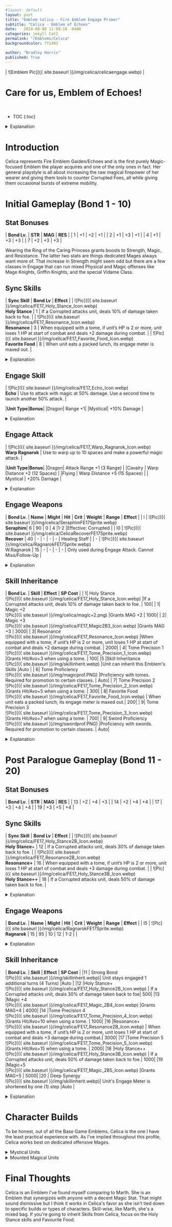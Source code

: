 ```yaml
---
#layout: default
layout: post
title: "Emblem Celica - Fire Emblem Engage Primer"
subtitle: "Celica - Emblem of Echoes"
date:   2024-08-08 11:09:18 -0400
categories: jekyll Cat2
permalink: "/Emblems/Celica"
backgroundcolor: ff1493

author: "Bradley Harris"
published: True
---
```




| ![Emblem Pic]({{ site.baseurl }}/img/celica/celicaengage.webp) |

 <h1> <div class="evocation"> Care for us, Emblem of Echoes! </div> </h1>
<br>


* TOC
{:toc}

<details>
<summary> Explanation </summary>



</details>


# **Introduction**
Celica represents Fire Emblem Gaiden/Echoes and is the first purely Magic-focused Emblem the player acquires and one of the only ones in fact. Her general playstyle is all about increasing the raw magical firepower of her wearer and giving them tools to counter Corrupted Foes, all while giving them occasional bursts of extreme mobility. 

# **Initial Gameplay (Bond 1 - 10)** 

## Stat Bonuses

| **Bond Lv.** | **STR** | **MAG** | **RES** |
| 1 | +1 | +2 | +1 |
| 2 | +1 | +3 | +1 |
| 4 | +1 | +3 | +3 |
| 7 | +2 | +3 | +3 |

Wearing the Ring of the Caring Princess grants boosts to Strength, Magic, and Resistance. The latter two stats are things dedicated Mages always want more of. That increase in Strength might seem odd but there are a few classes in Engage that can run mixed Physical and Magic offenses like Mage Knights, Griffin Knights, and the special Vidame Class.


## Sync Skills


| **Sync Skill** | **Bond Lv** | **Effect** |
| ![Pic]({{ site.baseurl }}/img/celica/FE17_Holy_Stance_Icon.webp) <br> **Holy Stance** | 1 | If a Corrupted attacks unit, deals 10% of damage taken back to foe. | 
| ![Pic]({{ site.baseurl }}/img/celica/FE17_Resonance_Icon.webp) <br> **Resonance** | 3 | When equipped with a tome, if unit’s HP is 2 or more, unit loses 1 HP at start of combat and deals +2 damage during combat. |
| ![Pic]({{ site.baseurl }}/img/celica/FE17_Favorite_Food_Icon.webp) <br> **Favorite Food** | 8 | When unit eats a packed lunch, its engage meter is maxed out. |

<details>
<summary> Explanation </summary>

<b>Holy Stance</b> as a Sync Skill isn't all that impressive (for now) as 10% is all that much. It only works during the Enemy Phase and since Mages are normally quite squishy, you don't want to leave them exposed to enemy attacks for this skill to even trigger. But don't worry, Celica has much better ways of dealing with Corrupted Foes.<br><br>

<b>Resonance</b> however is where Celica begins to shine as a magic-focused Emblem. That +2 Damage might not seem all that powerful, but often times in Engage, Mages have trouble doubling non-Armor foes and that extra damage could be enough to finish a foe. However be warned, while that -1 HP cost can't kill Celica's user, it can put them in danger of dying to an enemy attack, so be careful when using it.<br><br>

<b>Favorite Food</b> is a skill I've found rather niche. It can be used for a gimmicky build with a certain character, but that build is often just for laughs and giggles. Though, if you aren't throwing your Packed Lunches into the Well, this skill can see use for rapid Celica Engages during a chapter. Or it can be used with other Emblems if inherited.


</details>




## Engage Skill

| ![Pic]({{ site.baseurl }}/img/celica/FE17_Echo_Icon.webp) <br> **Echo** | Use to attack with magic at 50% damage. Use a second time to launch another 50% attack. |


|**Unit Type**|**Bonus**|
|Dragon| Range +1|
|Mystical| +10% Damage |


<details>
<summary> Explanation </summary>

<b>Echo</b> is an Engage Skill I undervalued at first, but I've come to see the value in it, mainly with the Mystical Bonus. Since Mystical Units get an extra 10% Damage for each Echo Attack, that's effectively a 20% Damage boost if you're attacking the same target. One application of Echo, is using it to finish off a weakened enemy before using the second Echo to attack another one to soften them up. Furthermore, if you're running a tome with a high critical rate and you're doubling the enemy, that's effectively 4 chances to score a Critical Hit.

</details>


## Engage Attack

| ![Pic]({{ site.baseurl }}/img/celica/FE17_Warp_Ragnarok_Icon.webp) <br> **Warp Ragnarok**  | Use to warp up to 10 spaces and make a powerful magic attack.  |


|**Unit Type**|**Bonus**|
|Dragon| Attack Range +1 (3 Range) |
|Cavalry | Warp Distance +2 (12 Spaces) |
|Flying | Warp Distance +5 (15 Spaces) |
| Mystical | +20% Damage |

<details>
<summary> Explanation </summary>

How you use <b>Warp Ragnarok (WR)</b> depends on whether you're in the Early or Late Game. In the Early Game, WR is basically the magical version of Marth's Lodestar Rush, basically a "Delete One Enemy" Button at regular enemies won't have the RES or sheer bulk to survive it. In the Late Game, WR usually won't one-shot an enemy, but it still has its uses as a mobility tool. The ability to travel at most 15 spaces is pretty handy at times. <br><br>

As for the class bonuses, Dragons getting 3 Range is nice and the Mystical Bonus off adding raw damage can help with oneshotting enemies. The Cavalry and Mystical Bonuses are interesting. For Cavalry Units, Mage Knights are great candidates since it's a good class in Engage and the best candidates for this class have decent Magic Stats. As for Flyers, there are actually only 4 Flying Tome using Classes in Engage, and they are all locked to specific characters. However, Griffin Knights can get in on the fun. While they don't use Tomes, they still have pretty decent Magic Stats.

</details>





## Engage Weapons 

| **Bond Lv.** | **Name** | **Might** | **Hit** | **Crit** | **Weight** | **Range** | **Effect** |
| l | ![Pic]({{ site.baseurl }}/img/celica/SeraphimFE17Sprite.webp) <br> **Seraphim**| 6 | 90 | 0 | 4 |1-2  |Effective: Corrupted |
| l0 | ![Pic]({{ site.baseurl }}/img/celica/CelicaRecoverFE17Sprite.webp) <br> **Recover** | 40 | - | - | - | - | Healing Staff |
| - | ![Pic]({{ site.baseurl }}/img/celica/RagnarokFE17Sprite.webp) <br> W.Ragnarok | 15  | -  | - | - | - | Only used during Engage Attack. Cannot Miss/Follow-Up |


<details>
<summary> Explanation </summary>

<b>Seraphim</b> is definitely Celica's best Engage Weapon. While that 6 Might may look pathetic, remember this weapon is effective against Corrupted which make up a huge chunk of enemies in Story Chapters, especially in the Late Game. When fighting Corrupted, this weapon effectively has 18 Might, which is higher than most Bond 15 Engage Weapons. Not only that, but it's also accurate and fairly light, making it easier for Mages to double attack with this. <br><br>

<b>Recover</b> isn't anything too special. It's nice to have as an emergency healing staff, but most often you won't need it. There's another Emblem whose MUCH better at using Staves, so Celica is better off on offense than support.

</details>



## Skill Inheritance 

| **Bond Lv.** | **Skill** | **Effect** | **SP Cost** |
| 1| Holy Stance <br> ![Pic]({{ site.baseurl }}/img/celica/FE17_Holy_Stance_Icon.webp) |If a Corrupted attacks unit, deals 10% of damage taken back to foe. | 100|
| 1| Magic +2 <br> ![Pic]({{ site.baseurl }}/img/celica/magic+2.png) |Grants MAG +2 | 1000|
| 2| Magic +3 <br> ![Pic]({{ site.baseurl }}/img/celica/FE17_Magic2B3_Icon.webp) |Grants MAG +3 | 3000|
| 3| Resonance <br> ![Pic]({{ site.baseurl }}/img/celica/FE17_Resonance_Icon.webp) |When equipped with a tome, if unit’s HP is 2 or more, unit loses 1 HP at start of combat and deals +2 damage during combat. | 2000|
| 4| Tome Precision 1 <br> ![Pic]({{ site.baseurl }}/img/celica/FE17_Tome_Precision_1_Icon.webp) |Grants Hit/Avo+3 when using a tome. | 100|
|5 |Skill Inheritance <br> ![Pic]({{ site.baseurl }}/img/skillinherit.webp) |Unit can inherit this Emblem's Skills |Auto |
| 6| Tome Proficiency <br> ![Pic]({{ site.baseurl }}/img/magicprof.PNG) |Proficiency with tomes. Required for promotion to certain classes. | Auto|
| 7| Tome Precision 2 <br> ![Pic]({{ site.baseurl }}/img/celica/FE17_Tome_Precision_2_Icon.webp) |Grants Hit/Avo+5 when using a tome. | 300|
| 8| Favorite Food <br> ![Pic]({{ site.baseurl }}/img/celica/FE17_Favorite_Food_Icon.webp) | When unit eats a packed lunch, its engage meter is maxed out.| 200|
| 9| Tome Precision 3<br> ![Pic]({{ site.baseurl }}/img/celica/FE17_Tome_Precision_3_Icon.webp) |Grants Hit/Avo+7 when using a tome. | 700|
| 9| Sword Proficiency <br> ![Pic]({{ site.baseurl }}/img/swordprof.PNG) |Proficiency with swords. Required for promotion to certain classes. | Auto|

<details>
<summary> Explanation </summary>

Like Marth, Celica's Skill Inheritance has some stupidly expensive skills. <br><br>

<b>Resonance</b> is expensive as it directly boosts your damage with Tomes. That's a trend in Engage. Any skill that would boost your damage, either directly or by boosting your raw stats will cost you a pretty SP penny. <br><br>

Despite being dirt cheap, <b>Holy Stance</b> isn't worth inheriting as again, bouncing back only 10% of the damage you take isn't anything to write home about. However, that might change later on. <br><br>

Celica's Stat Skill is <b>Magic+</b> and just like Resonance is expensive. I don't find myself inheriting these skills too often as Mages in Engage are designed to kill Armored Units and Armored Units have such low Resistance Stats that the extra Magic would be overkill. <br><br>

<b>Tome Precision</b> is Celica's Weapon Skill and it can be useful on Mages with accuracy issues, especially for how reasonably priced they are. <br><br>

It may be worth it to inherit <b>Favorite Food</b> unto someone, especially if you plan on using Marth's Mercurius to power level them. Having back-to-back Engages let's Marth wielders wrack up the EXP. <br><br>

Interestingly enough, Celica gives a very useful combination of Weapon Proficiencies. She gives <b>Sword Proficiency</b> and <b>Tome Proficiency</b>, both of which are required to Reclass into Mage Knight, one of the better classes in Engage. Sword Proficiency isn't anything special as we can get this from Marth and many other Emblems. Tome Proficiency however is special as Celica is one of only two Emblems in the Base Game to grant this and much earlier than the other Emblem, making her your go-to if you want Tome Proficiency on someone.

</details>

 


# **Post Paralogue Gameplay (Bond 11 - 20)** 

## Stat Bonuses

| **Bond Lv.** | **STR** | **MAG** | **RES** |
| 13 | +2 | +4 | +3 |
| 14 | +2 | +4 | +4 |
| 17 | +3 | +4 | +4 |
| 19 | +3 | +5 | +4 |


## Sync Skills

| **Sync Skill** | **Bond Lv** | **Effect** |
| ![Pic]({{ site.baseurl }}/img/celica/FE17_Holy_Stance2B_Icon.webp) <br> **Holy Stance**+ | 12  | If a Corrupted attacks unit, deals 30% of damage taken back to foe. | 
| ![Pic]({{ site.baseurl }}/img/celica/FE17_Resonance2B_Icon.webp) <br> **Resonance+** | 16 | When equipped with a tome, if unit’s HP is 2 or more, unit loses 1 HP at start of combat and deals +3 damage during combat. |
| ![Pic]({{ site.baseurl }}/img/celica/FE17_Holy_Stance3B_Icon.webp) <br> **Holy Stance++** | 18 | If a Corrupted attacks unit, deals 50% of damage taken back to foe. |

<details>
<summary> Explanation </summary>

Recall earlier how I said Holy Stance wasn't anything special. That goes out the window because it's upgraded versions <b>Holy Stance+</b> and <b>Holy Stance++</b> are incredibly useful for 2 Reason. The first is the increase in reflected damage and the second is that by the time you have access to these skills via completing Celica's Paralogue, almost every single generic enemy in Main Story Chapters is a Corrupted. This means Holy Stance will be activating constantly during the Enemy Phase. I'd avoid putting this on Mages as they are always squishy but this skill is worth putting on bulkier units who see a lot of Enemy Phase combat, to give them some extra damage. <br><br>

Resonance upgrades to <b>Resonance+</b> and while I wish the damage boost was bigger, +3 Damage at the same cost of -1 HP is still solid. Though as before, be careful with this skill as that HP penalty can leave with just enough HP that an enemy could kill you.

</details>




## Engage Weapons 

| **Bond Lv.** | **Name** | **Might** | **Hit** | **Crit** | **Weight** | **Range** | **Effect** |
| l5 | ![Pic]({{ site.baseurl }}/img/celica/RagnarokFE17Sprite.webp) <br> **Ragnarok** | 15 | 95 | 10 | 12 | 1-2 |  |

<details>
<summary> Explanation </summary>

Celica's final Engage Weapon is <b>Ragnarok</b>, the same weapon used for her Engage Attack, except now you can use it as a normal tome that can follow-up. This Engage Weapon is pretty alright by Bond 15 standards, though it is a bit heavy and Mage units don't usually have high enough Build stats to not be weighed down, Be wary of this as the speed penalty can get Celica's user doubled. Oddly enough, Ragnarok stands out among Bond 15 Weapons as it has no secondary effect.

</details>





## Skill Inheritance

| **Bond Lv.** | **Skill** | **Effect** | **SP Cost** |
|11 | Strong Bond <br> ![Pic]({{ site.baseurl }}/img/skillinherit.webp)| Unit stays engaged 1 additional turns (4 Turns) |Auto |
|12 |Holy Stance+ <br> ![Pic]({{ site.baseurl }}/img/celica/FE17_Holy_Stance2B_Icon.webp) | If a Corrupted attacks unit, deals 30% of damage taken back to foe| 500|
|13 |Magic +4 <br> ![Pic]({{ site.baseurl }}/img/celica/FE17_Magic_2B4_Icon.webp) |Grants MAG+4 | 4000|
|14 |Tome Precision 4 <br> ![Pic]({{ site.baseurl }}/img/celica/FE17_Tome_Precision_4_Icon.webp) |Grants Hit/Avo+10 when using a tome. | 1000|
|16 |Resonance+ <br> ![Pic]({{ site.baseurl }}/img/celica/FE17_Resonance2B_Icon.webp) | When equipped with a tome, if unit’s HP is 2 or more, unit loses 1 HP at start of combat and deals +3 damage during combat.| 3000|
|17 |Tome Precision 5 <br> ![Pic]({{ site.baseurl }}/img/celica/FE17_Tome_Precision_5_Icon.webp) |Grants Hit/Avo+15 when using a tome. | 2000|
|18 |Holy Stance++ <br> ![Pic]({{ site.baseurl }}/img/celica/FE17_Holy_Stance3B_Icon.webp) | If a Corrupted attacks unit, deals 50% of damage taken back to foe.| 1000|
|19 |Magic+5 <br> ![Pic]({{ site.baseurl }}/img/celica/FE17_Magic_2B5_Icon.webp) |Grants MAG+5 | 5000|
|20 | Deep Synergy <br> ![Pic]({{ site.baseurl }}/img/skillinherit.webp)| Unit's Engage Meter is shortened by one (1) step |Auto |


<details>
<summary> Explanation </summary>

Celica's higher Inheritance are just upgrades of what she gives at lower bond levels. <br><br>

<b>Resonance+</b> and the <b>Magic+</b> Passives are still stupidly expensive but may be worth the SP if you're going for a Magic Nuke build. <br><br>

<b>Holy Stance+</b> and <b>Holy Stance++</b> are a steal for how they're priced. Only issue is getting someone to Bond 18 with Celica. I guess it's worth it if you're willing to grind Skirmishes or use Bond Fragements.

</details>





# **Character Builds**

To be honest, out of all the Base Game Emblems, Celica is the one I have the least practical experience with. As I've implied throughout this profile, Celica works best on dedicated offensive Mages.

<details>
<summary> Mystical Units </summary>

Mystical Units like <b>Sages</b>, <b>High Priests</b>, and the <b>Vidame</b> Class benefit the most from Celica as they get bonuses from both Echo and Warp Ragnarok. 

</details>

<details>
<summary> Mounted Magical Units </summary>

<b>Mage Knights, Griffin Knights</b> and the special <b>Lindwurm</b> Class are the go-to canidates for this build. Mage Knights and Lindwurms use Tomes and thus benefit from Resonance and Echo. The extra movement bonus from Warp Ragnarok isa nice bonus. Griffin Knights get the shorter end of the stick as they can't use Tomes and thus can't benefit from Resonance and are forced to use Celica's Engage Weapons for Echo. However, they can still wield magic weapons like the Levin Sword and Flame Lance to benefit from the raw boost to Magic wearing Celica's Ring provides. 

</details>


# **Final Thoughts** <br>

Celica is an Emblem I've found myself comparing to Marth. She is an Emblem that synergizes with anyone with a decent Magic Stat. That might sound dismissive but I think it works in Celica's favor as she isn't tied down to specific builds or types of characters. Skill-wise, like Marth, she's a mixed bag. If you're going to inherit Skills from Celica, focus on the Holy Stance skills and Favourite Food. 
